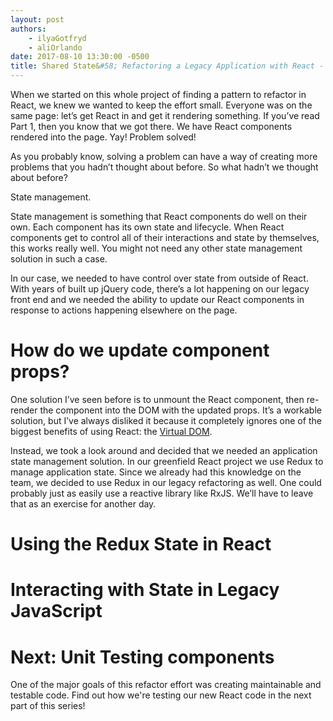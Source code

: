 ```yaml
---
layout: post
authors:
    - ilyaGotfryd
    - aliOrlando
date: 2017-08-10 13:30:00 -0500
title: Shared State&#58; Refactoring a Legacy Application with React - Part 2
---
```


When we started on this whole project of finding a pattern to refactor in React, we knew we wanted to keep the effort small. Everyone was on the same page: let’s get React in and get it rendering something. If you’ve read Part 1, then you know that we got there. We have React components rendered into the page. Yay! Problem solved!

As you probably know, solving a problem can have a way of creating more problems that you hadn’t thought about before. So what hadn’t we thought about before?

State management.

State management is something that React components do well on their own. Each component has its own state and lifecycle. When React components get to control all of their interactions and state by themselves, this works really well. You might not need any other state management solution in such a case.

In our case, we needed to have control over state from outside of React. With years of built up jQuery code, there’s a lot happening on our legacy front end and we needed the ability to update our React components in response to actions happening elsewhere on the page.

# How do we update component props?

One solution I’ve seen before is to unmount the React component, then re-render the component into the DOM with the updated props. It’s a workable solution, but I’ve always disliked it because it completely ignores one of the biggest benefits of using React: the [Virtual DOM](https://www.codecademy.com/articles/react-virtual-dom).

Instead, we took a look around and decided that we needed an application state management solution. In our greenfield React project we use Redux to manage application state. Since we already had this knowledge on the team, we decided to use Redux in our legacy refactoring as well. One could probably just as easily use a reactive library like RxJS. We’ll have to leave that as an exercise for another day.

# Using the Redux State in React

<!-- Write about connecting the React components to the Redux store (same pattern as Engage) -->

# Interacting with State in Legacy JavaScript

<!-- Write about using the global Redux store to dispatch actions from our legacy code -->

# Next: Unit Testing components
One of the major goals of this refactor effort was creating maintainable and testable code. Find out how we're testing our new React code in the next part of this series!

